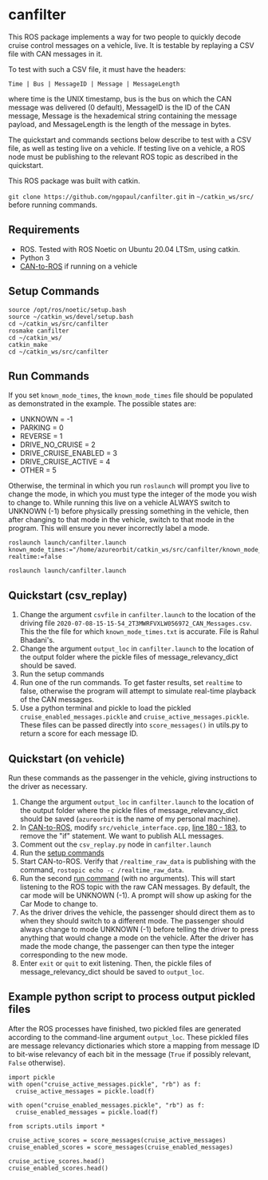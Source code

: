 # canfilter

This ROS package implements a way for two people to quickly decode cruise control 
messages on a vehicle, live. It is testable by replaying a CSV file with CAN messages in it.

To test with such a CSV file, it must have the headers:

    Time | Bus | MessageID | Message | MessageLength

where time is the UNIX timestamp, bus is the bus on which the CAN message was delivered
(0 default), MessageID is the ID of the CAN message, Message is the hexademical string 
containing the message payload, and MessageLength is the length of the message in bytes.

The quickstart and commands sections below describe to test with a CSV file, as well as
testing live on a vehicle. If testing live on a vehicle, a ROS node must be publishing
to the relevant ROS topic as described in the quickstart.

This ROS package was built with catkin. 

`git clone https://github.com/ngopaul/canfilter.git` in `~/catkin_ws/src/` before
running commands.

## Requirements

- ROS. Tested with ROS Noetic on Ubuntu 20.04 LTSm, using catkin.
- Python 3
- [CAN-to-ROS]("https://github.com/jmscslgroup/can_to_ros/") if running on a vehicle

## Setup Commands

    source /opt/ros/noetic/setup.bash
    source ~/catkin_ws/devel/setup.bash
    cd ~/catkin_ws/src/canfilter
    rosmake canfilter
    cd ~/catkin_ws/
    catkin_make
    cd ~/catkin_ws/src/canfilter

## Run Commands

If you set `known_mode_times`, the `known_mode_times` file should be populated as demonstrated
in the example. The possible states are:

- UNKNOWN = -1
- PARKING = 0
- REVERSE = 1
- DRIVE_NO_CRUISE = 2
- DRIVE_CRUISE_ENABLED = 3
- DRIVE_CRUISE_ACTIVE = 4
- OTHER = 5

Otherwise, the terminal in which you run `roslaunch` will prompt you live to change the mode,
in which you must type the integer of the mode you wish to change to. While running this live on 
a vehicle ALWAYS switch to UNKNOWN (-1) before physically pressing something in the vehicle,
then after changing to that mode in the vehicle, switch to that mode in the program. This
will ensure you never incorrectly label a mode.

    roslaunch launch/canfilter.launch known_mode_times:="/home/azureorbit/catkin_ws/src/canfilter/known_mode_times.txt" realtime:=false

    roslaunch launch/canfilter.launch

## Quickstart (csv_replay)

1. Change the argument `csvfile` in `canfilter.launch` to the location of the driving file
`2020-07-08-15-15-54_2T3MWRFVXLW056972_CAN_Messages.csv`. This the the file for which 
`known_mode_times.txt` is accurate. File is Rahul Bhadani's.
2. Change the argument `output_loc` in `canfilter.launch` to the location of the output
folder where the pickle files of message_relevancy_dict should be saved.
3. Run the setup commands
4. Run one of the run commands. To get faster results, set `realtime` to false, otherwise
the program will attempt to simulate real-time playback of the CAN messages.
5. Use a python terminal and pickle to load the pickled `cruise_enabled_messages.pickle`
and `cruise_active_messages.pickle`. These files can be passed directly into `score_messages()` 
in utils.py to return a score for each message ID.


## Quickstart (on vehicle)

Run these commands as the passenger in the vehicle, giving instructions to the driver as 
necessary.

1. Change the argument `output_loc` in `canfilter.launch` to the location of the output
folder where the pickle files of message_relevancy_dict should be saved (`azureorbit` is the 
name of my personal machine). 
2. In [CAN-to-ROS]("https://github.com/jmscslgroup/can_to_ros/"), modify `src/vehicle_interface.cpp`,
[line 180 - 183](https://github.com/jmscslgroup/can_to_ros/blob/8783cee220b919eca2785576b99ccdde86c23656/src/vehicle_interface.cpp#L180-L182),
to remove the "if" statement. We want to publish ALL messages. 
3. Comment out the `csv_replay.py` node in `canfilter.launch`
4. Run the [setup commands](#setup-commands)
5. Start CAN-to-ROS. Verify that `/realtime_raw_data` is publishing with the command, 
`rostopic echo -c /realtime_raw_data`.
6. Run the second [run command](#run-commands) (with no arguments). This will start listening to the ROS topic 
with the raw CAN messages. By default, the car mode will be UNKNOWN (-1). A prompt will show
up asking for the Car Mode to change to.
7. As the driver drives the vehicle, the passenger should direct them as to when they should
switch to a different mode. The passenger should always change to mode UNKNOWN (-1) before
telling the driver to press anything that would change a mode on the vehicle. After the driver
has made the mode change, the passenger can then type the integer corresponding to the new mode.
8. Enter `exit` or `quit` to exit listening. Then, the pickle files of message_relevancy_dict 
should be saved to `output_loc`.

## Example python script to process output pickled files

After the ROS processes have finished, two pickled files are generated according to the
command-line argument `output_loc`. These pickled files are message relevancy dictionaries
which store a mapping from message ID to bit-wise relevancy of each bit in the message (`True`
if possibly relevant, `False` otherwise).

    import pickle
    with open("cruise_active_messages.pickle", "rb") as f:
      cruise_active_messages = pickle.load(f)

    with open("cruise_enabled_messages.pickle", "rb") as f:
      cruise_enabled_messages = pickle.load(f)

    from scripts.utils import *

    cruise_active_scores = score_messages(cruise_active_messages)
    cruise_enabled_scores = score_messages(cruise_enabled_messages)

    cruise_active_scores.head()
    cruise_enabled_scores.head()